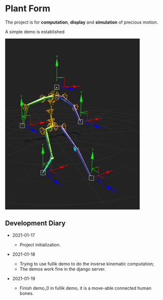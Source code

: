 # Plant Form

The project is for **computation**, **display** and **simulation** of precious motion.

A simple demo is established

![Human Bones](./img/human-bones.png)

## Development Diary

-   2021-01-17

    -   Project initialization.

-   2021-01-18

    -   Trying to use fullik demo to do the inverse kinematic computation;
    -   The demos work fine in the django server.

-   2021-01-19
    -   Finish demo_0 in fullik demo, it is a move-able connected human bones.
